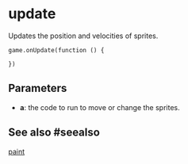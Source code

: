 # update

Updates the position and velocities of sprites.

```sig
game.onUpdate(function () {
	
})
```

## Parameters

* **a**: the code to run to move or change the sprites.

## See also #seealso

[paint](/reference/game/paint)